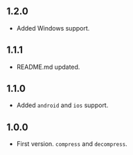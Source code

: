 ## 1.2.0

* Added Windows support.

## 1.1.1

* README.md updated.

## 1.1.0

* Added `android` and `ios` support.

## 1.0.0

* First version. `compress` and `decompress`.
